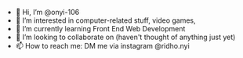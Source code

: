 - 👋 Hi, I’m @onyi-106
- 👀 I’m interested in computer-related stuff, video games, 
- 🌱 I’m currently learning Front End Web Development
- 💞️ I’m looking to collaborate on (haven't thought of anything just yet)
- 📫 How to reach me: DM me via instagram @ridho.nyi

<!---
onyi-106/onyi-106 is a ✨ special ✨ repository because its `README.md` (this file) appears on your GitHub profile.
You can click the Preview link to take a look at your changes.
--->
